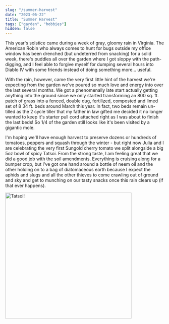 ```yaml
---
slug: "/summer-harvest"
date: "2023-06-22"
title: "Summer Harvest"
tags: ["garden", "hobbies"]
hidden: false
---
```


This year's solstice came during a week of gray, gloomy rain in Virginia. The American Robin who always comes to hunt
for bugs outside my office window has been drenched (but undeterred from snacking) for a solid week, there's puddles all over the garden where I got
sloppy with the path-digging, and I feel able to forgive myself for dumping several hours into Diablo IV with some
friends instead of doing something more... useful. 

With the rain, however, came the very first little hint of the harvest we're expecting from the garden we've poured so
much love and energy into over the last several months. We got a phenomenally late start actually getting anything into
the ground since we only started transforming an 800 sq. ft. patch of grass into a fenced, double dug, fertilized,
composted and limed set of 8 34 ft. beds around March this year. In fact, two beds remain un-tilled as the 2 cycle
tiller that my father in law gifted me decided it no longer wanted to keep it's starter pull cord attached right as I
was about to finish the last beds! So 1/4 of the garden still looks like it's been visited by a gigantic mole.

I'm hoping we'll have enough harvest to preserve dozens or hundreds of tomatoes, peppers and squash through the winter -
but right now Julia and I are celebrating the very first Sungold cherry tomato we split alongside a big 5oz bowl of
spicy Tatsoi. From the strong taste, I am feeling great that we did a good job with the soil amendments. Everything is
cruising along for a bumper crop, but I've got one hand around a bottle of neem oil and the other holding on to a bag of
diatomaceous earth because I expect the aphids and slugs and all the other thieves to come crawling out of ground and
sky and get to munching on our tasty snacks once this rain clears up (if that ever happens).

<div class="blog-image">
<img src="https://pauloblackcom-assets-public.s3.amazonaws.com/blog-images/20230622-summer-harvest-tatsoi.jpeg"
     alt="Tatsoi!"
     style="margin-right: 10px; width: 400px; height: 400px;" />
</div>